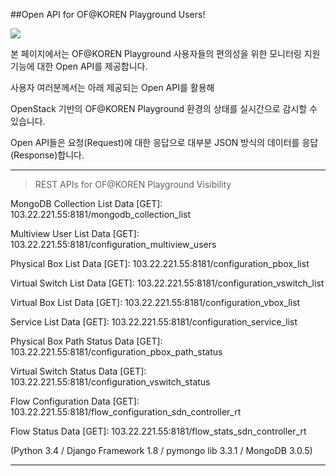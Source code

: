 ##Open API for OF@KOREN Playground Users!

![](https://raw.githubusercontent.com/SmartX-Labs/KOREN-Playground/master/images/OpenAPI.png)

본 페이지에서는 OF@KOREN Playground 사용자들의 편의성을 위한 모니터링 지원 기능에 대한
Open API를 제공합니다.

사용자 여러분께서는 아래 제공되는 Open API를 활용해

OpenStack 기반의 OF@KOREN Playground 환경의 상태를 실시간으로 감시할 수 있습니다.

Open API들은 요청(Request)에 대한 응답으로 대부분 JSON 방식의 데이터를 응답(Response)합니다.



***

> REST APIs for OF@KOREN Playground Visibility

MongoDB Collection List Data [GET]: 103.22.221.55:8181/mongodb_collection_list

Multiview User List Data [GET]: 103.22.221.55:8181/configuration_multiview_users

Physical Box List Data [GET]: 103.22.221.55:8181/configuration_pbox_list

Virtual Switch List Data [GET]: 103.22.221.55:8181/configuration_vswitch_list

Virtual Box List Data [GET]: 103.22.221.55:8181/configuration_vbox_list

Service List Data [GET]: 103.22.221.55:8181/configuration_service_list

Physical Box Path Status Data [GET]: 103.22.221.55:8181/configuration_pbox_path_status

Virtual Switch Status Data [GET]: 103.22.221.55:8181/configuration_vswitch_status

Flow Configuration Data [GET]: 103.22.221.55:8181/flow_configuration_sdn_controller_rt

Flow Status Data [GET]: 103.22.221.55:8181/flow_stats_sdn_controller_rt


(Python 3.4 / Django Framework 1.8 / pymongo lib 3.3.1 / MongoDB 3.0.5)

***

